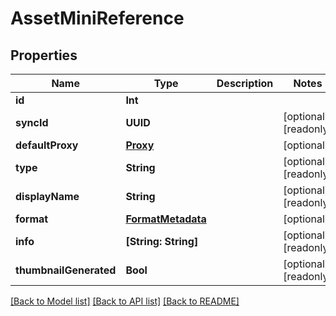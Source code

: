 # AssetMiniReference

## Properties

Name | Type | Description | Notes
------------ | ------------- | ------------- | -------------
**id** | **Int** |  | 
**syncId** | **UUID** |  | [optional] [readonly] 
**defaultProxy** | [**Proxy**](Proxy.md) |  | [optional] 
**type** | **String** |  | [optional] [readonly] 
**displayName** | **String** |  | [optional] [readonly] 
**format** | [**FormatMetadata**](FormatMetadata.md) |  | [optional] 
**info** | **[String: String]** |  | [optional] [readonly] 
**thumbnailGenerated** | **Bool** |  | [optional] [readonly] 

[[Back to Model list]](../#documentation-for-models) [[Back to API list]](../#documentation-for-api-endpoints) [[Back to README]](../)


